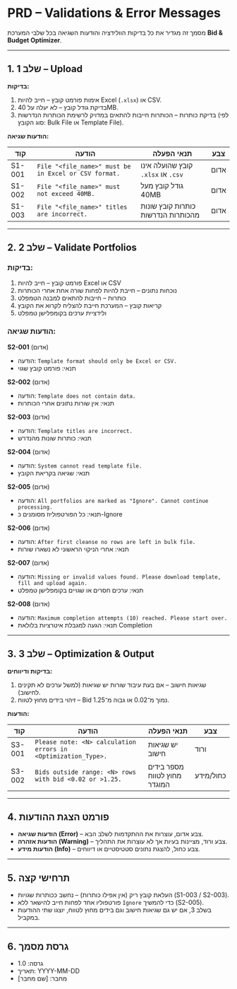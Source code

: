 # PRD – Validations & Error Messages

מסמך זה מגדיר את כל בדיקות הוולידציה והודעות השגיאה בכל שלבי המערכת **Bid & Budget Optimizer**.

---

## 1. שלב 1 – Upload

**בדיקות:**
1. אימות פורמט קובץ – חייב להיות Excel (`.xlsx`) או CSV.
2. בדיקת גודל קובץ – לא יעלה על 40MB.
3. בדיקת כותרות – הכותרות חייבות להתאים במדויק לרשימת הכותרות הנדרשות (לפי סוג הקובץ: Bulk File או Template File).

**הודעות שגיאה:**

| קוד | הודעה | תנאי הפעלה | צבע |
|-----|-------|------------|------|
| S1-001 | `File "<file_name>" must be in Excel or CSV format.` | קובץ שהועלה אינו `.xlsx` או `.csv` | אדום |
| S1-002 | `File "<file_name>" must not exceed 40MB.` | גודל קובץ מעל 40MB | אדום |
| S1-003 | `File "<file_name>" titles are incorrect.` | כותרות קובץ שונות מהכותרות הנדרשות | אדום |

---

## 2. שלב 2 – Validate Portfolios

### בדיקות:
1. פורמט קובץ – חייב להיות Excel או CSV
2. נוכחות נתונים – חייבת להיות לפחות שורה אחת אחרי הכותרות
3. כותרות – חייבות להתאים למבנה הטמפלט
4. קריאות קובץ – המערכת חייבת להצליח לקרוא את הקובץ
5. ולידציית ערכים בקומפלישן טמפלט

### הודעות שגיאה:

**S2-001** (אדום)
- הודעה: `Template format should only be Excel or CSV.`
- תנאי: פורמט קובץ שגוי

**S2-002** (אדום)
- הודעה: `Template does not contain data.`
- תנאי: אין שורות נתונים אחרי הכותרות

**S2-003** (אדום)
- הודעה: `Template titles are incorrect.`
- תנאי: כותרות שונות מהנדרש

**S2-004** (אדום)
- הודעה: `System cannot read template file.`
- תנאי: שגיאה בקריאת הקובץ

**S2-005** (אדום)
- הודעה: `All portfolios are marked as "Ignore". Cannot continue processing.`
- תנאי: כל הפורטפוליוז מסומנים כ-Ignore

**S2-006** (אדום)
- הודעה: `After first cleanse no rows are left in bulk file.`
- תנאי: אחרי הניקוי הראשוני לא נשארו שורות

**S2-007** (אדום)
- הודעה: `Missing or invalid values found. Please download template, fill and upload again.`
- תנאי: ערכים חסרים או שגויים בקומפלישן טמפלט

**S2-008** (אדום)
- הודעה: `Maximum completion attempts (10) reached. Please start over.`
- תנאי: הגעה למגבלת איטרציות בלולאת Completion



---

## 3. שלב 3 – Optimization & Output

**בדיקות ודיווחים:**
1. שגיאות חישוב – אם בעת עיבוד שורות יש שגיאות (למשל ערכים לא תקינים לחישוב).
2. זיהוי בידים מחוץ לטווח – Bid נמוך מ־0.02 או גבוה מ־1.25.

**הודעות:**

| קוד | הודעה | תנאי הפעלה | צבע |
|-----|-------|------------|------|
| S3-001 | `Please note: <N> calculation errors in <Optimization_Type>.` | יש שגיאות חישוב | ורוד |
| S3-002 | `Bids outside range: <N> rows with bid <0.02 or >1.25.` | מספר בידים מחוץ לטווח המוגדר | כחול/מידע |

---

## 4. פורמט הצגת ההודעות

- **הודעות שגיאה (Error)** – צבע אדום, עוצרות את ההתקדמות לשלב הבא.
- **הודעות אזהרה (Warning)** – צבע ורוד, מציינות בעיות אך לא עוצרות את התהליך.
- **הודעות מידע (Info)** – צבע כחול, להצגת נתונים סטטיסטיים או דיווחים.

---

## 5. תרחישי קצה
- העלאת קובץ ריק (אין אפילו כותרות) – נחשב ככותרות שגויות (S1-003 / S2-003).
- פורטפוליו אחד לפחות חייב להישאר ללא `Ignore` כדי להמשיך (S2-005).
- בשלב 3, אם יש גם שגיאות חישוב וגם בידים מחוץ לטווח, יוצגו שתי ההודעות במקביל.

---

## 6. גרסת מסמך
- גרסה: 1.0
- תאריך: YYYY-MM-DD
- מחבר: [שם מחבר]

